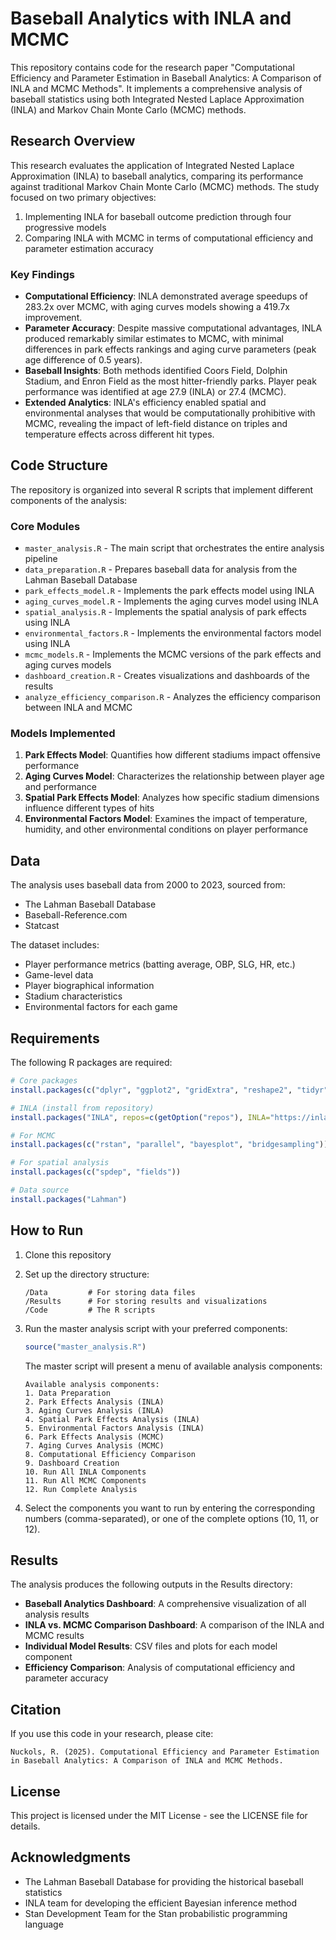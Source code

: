 # Baseball Analytics with INLA and MCMC

This repository contains code for the research paper "Computational Efficiency and Parameter Estimation in Baseball Analytics: A Comparison of INLA and MCMC Methods". It implements a comprehensive analysis of baseball statistics using both Integrated Nested Laplace Approximation (INLA) and Markov Chain Monte Carlo (MCMC) methods.

## Research Overview

This research evaluates the application of Integrated Nested Laplace Approximation (INLA) to baseball analytics, comparing its performance against traditional Markov Chain Monte Carlo (MCMC) methods. The study focused on two primary objectives:

1. Implementing INLA for baseball outcome prediction through four progressive models
2. Comparing INLA with MCMC in terms of computational efficiency and parameter estimation accuracy

### Key Findings

- **Computational Efficiency**: INLA demonstrated average speedups of 283.2x over MCMC, with aging curves models showing a 419.7x improvement.
- **Parameter Accuracy**: Despite massive computational advantages, INLA produced remarkably similar estimates to MCMC, with minimal differences in park effects rankings and aging curve parameters (peak age difference of 0.5 years).
- **Baseball Insights**: Both methods identified Coors Field, Dolphin Stadium, and Enron Field as the most hitter-friendly parks. Player peak performance was identified at age 27.9 (INLA) or 27.4 (MCMC).
- **Extended Analytics**: INLA's efficiency enabled spatial and environmental analyses that would be computationally prohibitive with MCMC, revealing the impact of left-field distance on triples and temperature effects across different hit types.

## Code Structure

The repository is organized into several R scripts that implement different components of the analysis:

### Core Modules

- `master_analysis.R` - The main script that orchestrates the entire analysis pipeline
- `data_preparation.R` - Prepares baseball data for analysis from the Lahman Baseball Database
- `park_effects_model.R` - Implements the park effects model using INLA
- `aging_curves_model.R` - Implements the aging curves model using INLA
- `spatial_analysis.R` - Implements the spatial analysis of park effects using INLA
- `environmental_factors.R` - Implements the environmental factors model using INLA
- `mcmc_models.R` - Implements the MCMC versions of the park effects and aging curves models
- `dashboard_creation.R` - Creates visualizations and dashboards of the results
- `analyze_efficiency_comparison.R` - Analyzes the efficiency comparison between INLA and MCMC

### Models Implemented

1. **Park Effects Model**: Quantifies how different stadiums impact offensive performance
2. **Aging Curves Model**: Characterizes the relationship between player age and performance
3. **Spatial Park Effects Model**: Analyzes how specific stadium dimensions influence different types of hits
4. **Environmental Factors Model**: Examines the impact of temperature, humidity, and other environmental conditions on player performance

## Data

The analysis uses baseball data from 2000 to 2023, sourced from:
- The Lahman Baseball Database
- Baseball-Reference.com
- Statcast

The dataset includes:
- Player performance metrics (batting average, OBP, SLG, HR, etc.)
- Game-level data
- Player biographical information
- Stadium characteristics
- Environmental factors for each game

## Requirements

The following R packages are required:

```r
# Core packages
install.packages(c("dplyr", "ggplot2", "gridExtra", "reshape2", "tidyr"))

# INLA (install from repository)
install.packages("INLA", repos=c(getOption("repos"), INLA="https://inla.r-inla-download.org/R/stable"), dep=TRUE)

# For MCMC
install.packages(c("rstan", "parallel", "bayesplot", "bridgesampling"))

# For spatial analysis
install.packages(c("spdep", "fields"))

# Data source
install.packages("Lahman")
```

## How to Run

1. Clone this repository
2. Set up the directory structure:
   ```
   /Data         # For storing data files
   /Results      # For storing results and visualizations
   /Code         # The R scripts
   ```
3. Run the master analysis script with your preferred components:
   ```r
   source("master_analysis.R")
   ```
   
   The master script will present a menu of available analysis components:
   
   ```
   Available analysis components:
   1. Data Preparation
   2. Park Effects Analysis (INLA)
   3. Aging Curves Analysis (INLA)
   4. Spatial Park Effects Analysis (INLA)
   5. Environmental Factors Analysis (INLA)
   6. Park Effects Analysis (MCMC)
   7. Aging Curves Analysis (MCMC)
   8. Computational Efficiency Comparison
   9. Dashboard Creation
   10. Run All INLA Components
   11. Run All MCMC Components
   12. Run Complete Analysis
   ```

4. Select the components you want to run by entering the corresponding numbers (comma-separated), or one of the complete options (10, 11, or 12).

## Results

The analysis produces the following outputs in the Results directory:

- **Baseball Analytics Dashboard**: A comprehensive visualization of all analysis results
- **INLA vs. MCMC Comparison Dashboard**: A comparison of the INLA and MCMC results
- **Individual Model Results**: CSV files and plots for each model component
- **Efficiency Comparison**: Analysis of computational efficiency and parameter accuracy

## Citation

If you use this code in your research, please cite:

```
Nuckols, R. (2025). Computational Efficiency and Parameter Estimation in Baseball Analytics: A Comparison of INLA and MCMC Methods.
```

## License

This project is licensed under the MIT License - see the LICENSE file for details.

## Acknowledgments

- The Lahman Baseball Database for providing the historical baseball statistics
- INLA team for developing the efficient Bayesian inference method
- Stan Development Team for the Stan probabilistic programming language
